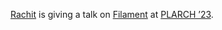 [Rachit][rachit] is giving a talk on [Filament][] at [PLARCH ’23][plarch].

[rachit]: https://people.csail.mit.edu/rachit
[filament]: https://filamenthdl.com
[plarch]: https://pldi23.sigplan.org/home/plarch-2023#event-overview
